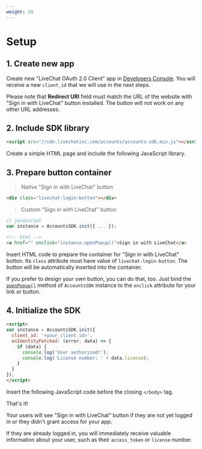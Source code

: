 ```yaml
---
weight: 20
---
```


# Setup

## 1. Create new app
Create new "LiveChat OAuth 2.0 Client" app in <a href="https://developers.livechatinc.com/console/">Developers Console</a>. You will receive a new `client_id` that we will use in the next steps.

Please note that **Redirect URI** field must match the URL of the website with "Sign in with LiveChat" button installed. The button will not work on any other URL addresses.


## 2. Include SDK library
```html
<script src="//cdn.livechatinc.com/accounts/accounts-sdk.min.js"></script>
```
Create a simple HTML page and include the following JavaScript library.

## 3. Prepare button container

> Native "Sign in with LiveChat" button

```html
<div class="livechat-login-button"></div>
```

> Custom "Sign in with LiveChat" button

```js
// javascript
var instance = AccountsSDK.init({ ... });
```
```html
<!-- html -->
<a href="" onclick="instance.openPopup()">Sign in with LiveChat</a>
```

Insert HTML code to prepare the container for "Sign in with LiveChat" button. Its `class` attribute must have value of `livechat-login-button`. The button will be automatically inserted into the container.

If you prefer to design your own button, you can do that, too. Just bind the [`openPopup()`](#instance-openpopup) method of `AccountsSDK` instance to the `onclick` attribute for your link or button.


## 4. Initialize the SDK

```html
<script>
var instance = AccountsSDK.init({
  client_id: '<your_client_id>',
  onIdentityFetched: (error, data) => {
    if (data) {
      console.log('User authorized!');
      console.log('License number: ' + data.license);
    }
  }
});
</script>
```

Insert the following JavaScript code before the closing `</body>` tag.

That's it!

Your users will see "Sign in with LiveChat" button if they are not yet logged in or they didn't grant access for your app.

If they are already logged in, you will immediately receive valuable information about your user, such as their `access_token` or `license` number.
